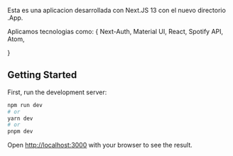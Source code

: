 Esta es una aplicacion desarrollada con Next.JS 13 con el nuevo directorio .App.

Aplicamos tecnologias como:
{
    Next-Auth,
    Material UI,
    React,
    Spotify API,
    Atom,
    
}
## Getting Started

First, run the development server:

```bash
npm run dev
# or
yarn dev
# or
pnpm dev
```

Open [http://localhost:3000](http://localhost:3000) with your browser to see the result.

